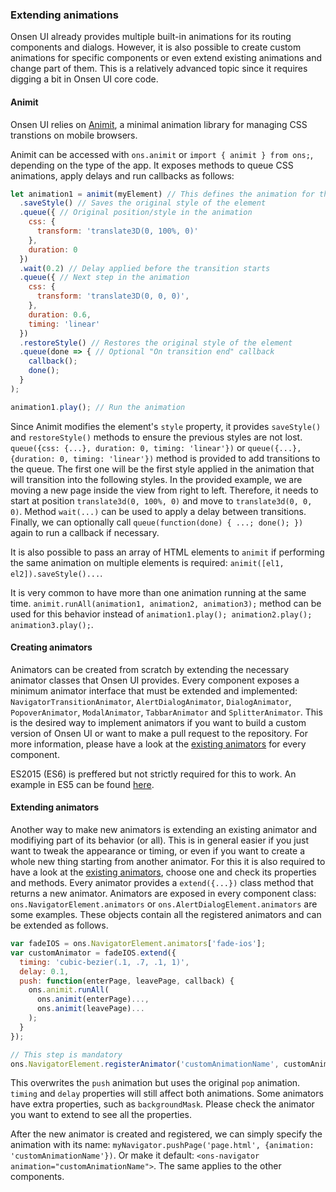 ### Extending animations

Onsen UI already provides multiple built-in animations for its routing components and dialogs. However, it is also possible to create custom animations for specific components or even extend existing animations and change part of them. This is a relatively advanced topic since it requires digging a bit in Onsen UI core code.

#### Animit

Onsen UI relies on [Animit](https://github.com/OnsenUI/OnsenUI/blob/master/core/src/ons/animit.js), a minimal animation library for managing CSS transtions on mobile browsers.

Animit can be accessed with `ons.animit` or `import { animit } from ons;`, depending on the type of the app. It exposes methods to queue CSS animations, apply delays and run callbacks as follows:

```javascript
let animation1 = animit(myElement) // This defines the animation for the provided element
  .saveStyle() // Saves the original style of the element
  .queue({ // Original position/style in the animation
    css: {
      transform: 'translate3D(0, 100%, 0)'
    },
    duration: 0
  })
  .wait(0.2) // Delay applied before the transition starts
  .queue({ // Next step in the animation
    css: {
      transform: 'translate3D(0, 0, 0)',
    },
    duration: 0.6,
    timing: 'linear'
  })
  .restoreStyle() // Restores the original style of the element
  .queue(done => { // Optional "On transition end" callback
    callback();
    done();
  }
);

animation1.play(); // Run the animation
```

Since Animit modifies the element's `style` property, it provides `saveStyle()` and `restoreStyle()` methods to ensure the previous styles are not lost. `queue({css: {...}, duration: 0, timing: 'linear'})` or `queue({...}, {duration: 0, timing: 'linear'})` method is provided to add transitions to the queue. The first one will be the first style applied in the animation that will transition into the following styles. In the provided example, we are moving a new page inside the view from right to left. Therefore, it needs to start at position `translate3d(0, 100%, 0)` and move to `translate3d(0, 0, 0)`. Method `wait(...)` can be used to apply a delay between transitions. Finally, we can optionally call `queue(function(done) { ...; done(); })` again to run a callback if necessary.

It is also possible to pass an array of HTML elements to `animit` if performing the same animation on multiple elements is required: `animit([el1, el2]).saveStyle()...`.

It is very common to have more than one animation running at the same time. `animit.runAll(animation1, animation2, animation3);` method can be used for this behavior instead of `animation1.play(); animation2.play(); animation3.play();`.

#### Creating animators

Animators can be created from scratch by extending the necessary animator classes that Onsen UI provides. Every component exposes a minimum animator interface that must be extended and implemented: `NavigatorTransitionAnimator`, `AlertDialogAnimator`, `DialogAnimator`, `PopoverAnimator`, `ModalAnimator`, `TabbarAnimator` and `SplitterAnimator`. This is the desired way to implement animators if you want to build a custom version of Onsen UI or want to make a pull request to the repository. For more information, please have a look at the [existing animators](https://github.com/OnsenUI/OnsenUI/tree/master/core/src/elements) for every component.

ES2015 (ES6) is preffered but not strictly required for this to work. An example in ES5 can be found [here](https://codepen.io/frankdiox/pen/kXJvQL?editors=1010).

#### Extending animators

Another way to make new animators is extending an existing animator and modifiying part of its behavior (or all). This is in general easier if you just want to tweak the appearance or timing, or even if you want to create a whole new thing starting from another animator. For this it is also required to have a look at the [existing animators](https://github.com/OnsenUI/OnsenUI/tree/master/core/src/elements), choose one and check its properties and methods. Every animator provides a `extend({...})` class method that returns a new animator. Animators are exposed in every component class: `ons.NavigatorElement.animators` or `ons.AlertDialogElement.animators` are some examples. These objects contain all the registered animators and can be extended as follows.

```javascript
var fadeIOS = ons.NavigatorElement.animators['fade-ios'];
var customAnimator = fadeIOS.extend({
  timing: 'cubic-bezier(.1, .7, .1, 1)',
  delay: 0.1,
  push: function(enterPage, leavePage, callback) {
    ons.animit.runAll(
      ons.animit(enterPage)...,
      ons.animit(leavePage)...
    );
  }
});

// This step is mandatory
ons.NavigatorElement.registerAnimator('customAnimationName', customAnimator);
```

This overwrites the `push` animation but uses the original `pop` animation. `timing` and `delay` properties will still affect both animations. Some animators have extra properties, such as `backgroundMask`. Please check the animator you want to extend to see all the properties.

After the new animator is created and registered, we can simply specify the animation with its name: `myNavigator.pushPage('page.html', {animation: 'customAnimationName'})`. Or make it default: `<ons-navigator animation="customAnimationName">`. The same applies to the other components.


